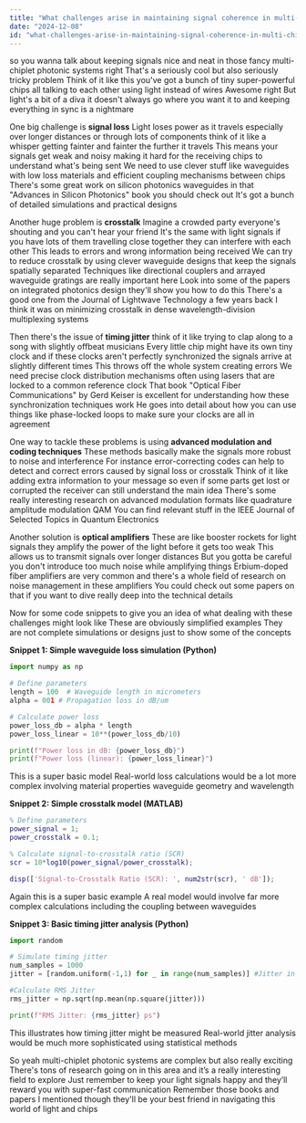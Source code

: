 ```yaml
---
title: "What challenges arise in maintaining signal coherence in multi-chiplet photonic systems, and how can they be addressed effectively?"
date: "2024-12-08"
id: "what-challenges-arise-in-maintaining-signal-coherence-in-multi-chiplet-photonic-systems-and-how-can-they-be-addressed-effectively"
---
```


 so you wanna talk about keeping signals nice and neat in those fancy multi-chiplet photonic systems right  That's a seriously cool but also seriously tricky problem  Think of it like this you've got a bunch of tiny super-powerful chips all talking to each other using light instead of wires  Awesome right  But light's a bit of a diva it doesn't always go where you want it to and keeping everything in sync is a nightmare


One big challenge is **signal loss**  Light loses power as it travels especially over longer distances or through lots of components think of it like a whisper getting fainter and fainter the further it travels  This means your signals get weak and noisy making it hard for the receiving chips to understand what's being sent  We need to use clever stuff like waveguides with low loss materials and efficient coupling mechanisms between chips  There's some great work on silicon photonics waveguides in that "Advances in Silicon Photonics" book you should check out  It's got a bunch of detailed simulations and practical designs


Another huge problem is **crosstalk**  Imagine a crowded party everyone's shouting and you can't hear your friend  It's the same with light signals if you have lots of them travelling close together they can interfere with each other  This leads to errors and wrong information being received  We can try to reduce crosstalk by using clever waveguide designs that keep the signals spatially separated  Techniques like directional couplers and arrayed waveguide gratings are really important here  Look into some of the papers on integrated photonics design they'll show you how to do this  There's a good one from the Journal of Lightwave Technology a few years back I think it was on minimizing crosstalk in dense wavelength-division multiplexing systems


Then there's the issue of **timing jitter** think of it like trying to clap along to a song with slightly offbeat musicians  Every little chip might have its own tiny clock and if these clocks aren't perfectly synchronized the signals arrive at slightly different times  This throws off the whole system creating errors   We need precise clock distribution mechanisms often using lasers that are locked to a common reference clock  That book "Optical Fiber Communications" by Gerd Keiser is excellent for understanding how these synchronization techniques work  He goes into detail about how you can use things like phase-locked loops to make sure your clocks are all in agreement


One way to tackle these problems is using **advanced modulation and coding techniques**  These methods basically make the signals more robust to noise and interference  For instance error-correcting codes can help to detect and correct errors caused by signal loss or crosstalk  Think of it like adding extra information to your message so even if some parts get lost or corrupted the receiver can still understand the main idea  There's some really interesting research on advanced modulation formats like quadrature amplitude modulation QAM  You can find relevant stuff in the IEEE Journal of Selected Topics in Quantum Electronics


Another solution is **optical amplifiers**  These are like booster rockets for light signals they amplify the power of the light before it gets too weak  This allows us to transmit signals over longer distances  But you gotta be careful you don't introduce too much noise while amplifying things  Erbium-doped fiber amplifiers are very common and there's a whole field of research on noise management in these amplifiers  You could check out some papers on that if you want to dive really deep into the technical details


Now for some code snippets to give you an idea of what dealing with these challenges might look like  These are obviously simplified examples  They are not complete simulations or designs just to show some of the concepts

**Snippet 1: Simple waveguide loss simulation (Python)**


```python
import numpy as np

# Define parameters
length = 100  # Waveguide length in micrometers
alpha = 001 # Propagation loss in dB/um

# Calculate power loss
power_loss_db = alpha * length
power_loss_linear = 10**(power_loss_db/10)

print(f"Power loss in dB: {power_loss_db}")
print(f"Power loss (linear): {power_loss_linear}")

```

This is a super basic model  Real-world loss calculations would be a lot more complex involving material properties waveguide geometry and wavelength


**Snippet 2: Simple crosstalk model (MATLAB)**


```matlab
% Define parameters
power_signal = 1;
power_crosstalk = 0.1;

% Calculate signal-to-crosstalk ratio (SCR)
scr = 10*log10(power_signal/power_crosstalk);

disp(['Signal-to-Crosstalk Ratio (SCR): ', num2str(scr), ' dB']);

```

Again this is a super basic example  A real model would involve far more complex calculations including the coupling between waveguides


**Snippet 3: Basic timing jitter analysis (Python)**


```python
import random

# Simulate timing jitter
num_samples = 1000
jitter = [random.uniform(-1,1) for _ in range(num_samples)] #Jitter in picoseconds

#Calculate RMS Jitter
rms_jitter = np.sqrt(np.mean(np.square(jitter)))

print(f"RMS Jitter: {rms_jitter} ps")
```

This illustrates how timing jitter might be measured  Real-world jitter analysis would be much more sophisticated using statistical methods


So yeah multi-chiplet photonic systems are complex but also really exciting  There's tons of research going on in this area and it’s a really interesting field to explore  Just remember to keep your light signals happy and they’ll reward you with super-fast communication  Remember those books and papers I mentioned though they'll be your best friend in navigating this world of light and chips
